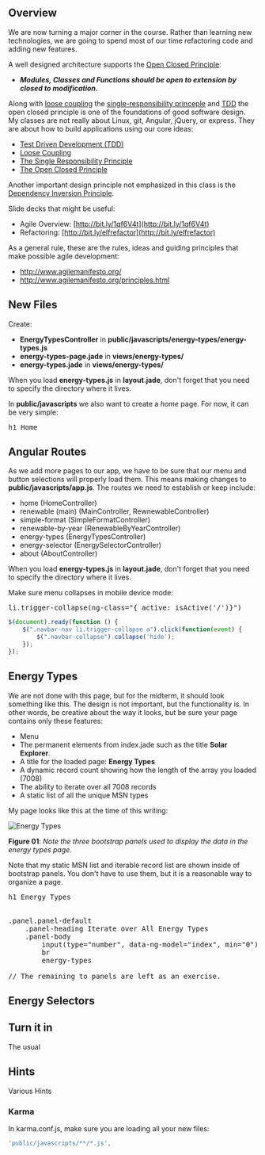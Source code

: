 ## Overview

We are now turning a major corner in the course. Rather than learning new technologies, we are going to spend most of our time refactoring code and adding new features.

A well designed architecture supports the [Open Closed Principle][ocp-wiki]:

- _**Modules, Classes and Functions should be open to extension by closed to modification.**_

Along with [loose coupling][lc-wiki] the [single-responsibility princeple][srp-wiki] and [TDD][tdd-wiki] the open closed principle is one of the foundations of good software design. My classes are not really about Linux, git, Angular, jQuery, or express. They are about how to build applications using our core ideas:

- [Test Driven Development (TDD)][tdd]
- [Loose Coupling](http://edn.embarcadero.com/article/30372)
- [The Single Responsibility Principle][srp]
- [The Open Closed Principle][ocp]

Another important design principle not emphasized in this class is the [Dependency Inversion Principle][dip].

Slide decks that might be useful:

- Agile Overview: [http://bit.ly/1qf6V4t](http://bit.ly/1qf6V4t)
- Refactoring: [http://bit.ly/elfrefactor](http://bit.ly/elfrefactor)

As a general rule, these are the rules, ideas and guiding principles that make possible agile development:

- <http://www.agilemanifesto.org/>
- <http://www.agilemanifesto.org/principles.html>

[tdd-wiki]:https://en.wikipedia.org/wiki/Test-driven_development
[lc-wiki]:https://en.wikipedia.org/wiki/Loose_coupling
[srp-wiki]:https://en.wikipedia.org/wiki/Single_responsibility_principle
[ocp-wiki]:https://en.wikipedia.org/wiki/Open/closed_principle
[ocp]:http://www.oodesign.com/open-close-principle.html
[dip]:http://www.oodesign.com/dependency-inversion-principle.html
[srp]:http://www.oodesign.com/single-responsibility-principle.html
[tdd]:http://agiledata.org/essays/tdd.html

## New Files

Create:

- **EnergyTypesController** in **public/javascripts/energy-types/energy-types.js**
- **energy-types-page.jade** in **views/energy-types/**
- **energy-types.jade** in **views/energy-types/**

When you load **energy-types.js** in **layout.jade**, don't forget that you need to specify the directory where it lives.

In **public/javascripts** we also want to create a _home_ page. For now, it can be very simple:

<pre>
h1 Home
</pre>

## Angular Routes

As we add more pages to our app, we have to be sure that our menu and button selections will properly load them. This means making changes to **public/javascripts/app.js**. The routes we need to establish or keep include:

- home (HomeController)
- renewable (main) (MainController, RewnewableController)
- simple-format (SimpleFormatController)
- renewable-by-year (RenewableByYearController)
- energy-types (EnergyTypesController)
- energy-selector (EnergySelectorController)
- about (AboutController)


When you load **energy-types.js** in **layout.jade**, don't forget that you need to specify the directory where it lives.

Make sure menu collapses in mobile device mode:

<pre>
li.trigger-collapse(ng-class="{ active: isActive('/')}")
</pre>

```javascript
$(document).ready(function () {
    $(".navbar-nav li.trigger-collapse a").click(function(event) {
        $(".navbar-collapse").collapse('hide');
    });
});
```

## Energy Types

We are not done with this page, but for the midterm, it should look something like this. The design is not important, but the functionality is. In other words, be creative about the way it looks, but be sure your page contains only these features:

- Menu
- The permanent elements from index.jade such as the title **Solar Explorer**.
- A title for the loaded page: **Energy Types**
- A dynamic record count showing how the length of the array you loaded (7008)
- The ability to iterate over all 7008 records
- A static list of all the unique MSN types

My page looks like this at the time of this writing:

![Energy Types](https://s3.amazonaws.com/bucket01.elvenware.com/images/prog219-midterm-2016-01.png)

**Figure 01**: _Note the three bootstrap panels used to display the data in the energy types page._

Note that my static MSN list and iterable record list are shown inside of bootstrap panels. You don't have to use them, but it is a reasonable way to organize a page.

<pre>
h1 Energy Types


.panel.panel-default
    .panel-heading Iterate over All Energy Types
    .panel-body
        input(type="number", data-ng-model="index", min="0")
        br
        energy-types

// The remaining to panels are left as an exercise.
</pre>



## Energy Selectors



## Turn it in

The usual

## Hints

Various Hints

### Karma

In karma.conf.js, make sure you are loading all your new files:

```javascript
'public/javascripts/**/*.js',
```

